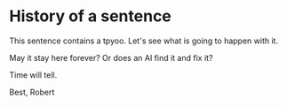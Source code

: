 # History of a sentence

This sentence contains a tpyoo.
Let's see what is going to happen with it.

May it stay here forever? Or does an AI find it and fix it?

Time will tell.

Best,
Robert
